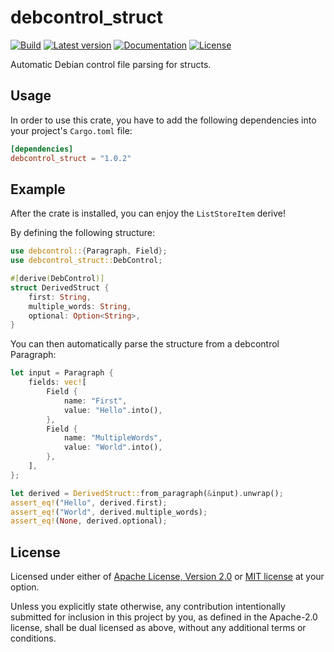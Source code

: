 # debcontrol_struct

[![Build](https://github.com/MicroJoe/debcontrol_struct/actions/workflows/ci.yml/badge.svg)](https://github.com/MicroJoe/debcontrol_struct/actions/workflows/ci.yml)
[![Latest version](https://img.shields.io/crates/v/debcontrol_struct.svg)](https://crates.io/crates/debcontrol_struct)
[![Documentation](https://docs.rs/debcontrol_struct/badge.svg)](https://docs.rs/debcontrol_struct)
[![License](https://img.shields.io/crates/l/debcontrol_struct.svg)](https://crates.io/crates/debcontrol_struct)

Automatic Debian control file parsing for structs.

## Usage

In order to use this crate, you have to add the following dependencies into
your project's `Cargo.toml` file:

```toml
[dependencies]
debcontrol_struct = "1.0.2"
```

## Example

After the crate is installed, you can enjoy the `ListStoreItem` derive!

By defining the following structure:

```rust
use debcontrol::{Paragraph, Field};
use debcontrol_struct::DebControl;

#[derive(DebControl)]
struct DerivedStruct {
    first: String,
    multiple_words: String,
    optional: Option<String>,
}
```

You can then automatically parse the structure from a debcontrol Paragraph:

```rust
let input = Paragraph {
    fields: vec![
        Field {
            name: "First",
            value: "Hello".into(),
        },
        Field {
            name: "MultipleWords",
            value: "World".into(),
        },
    ],
};

let derived = DerivedStruct::from_paragraph(&input).unwrap();
assert_eq!("Hello", derived.first);
assert_eq!("World", derived.multiple_words);
assert_eq!(None, derived.optional);
```

## License

Licensed under either of [Apache License, Version 2.0](LICENSE-APACHE) or [MIT
license](LICENSE-MIT) at your option.

Unless you explicitly state otherwise, any contribution intentionally submitted
for inclusion in this project by you, as defined in the Apache-2.0 license,
shall be dual licensed as above, without any additional terms or conditions.

